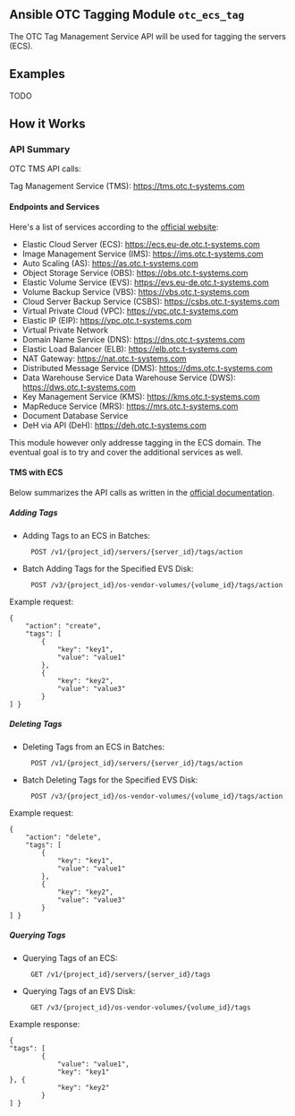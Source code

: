 ## Ansible OTC Tagging Module `otc_ecs_tag`

The OTC Tag Management Service API will be used for tagging the servers (ECS).

## Examples

TODO

## How it Works

### API Summary

OTC TMS API calls:

Tag Management Service (TMS): https://tms.otc.t-systems.com

#### Endpoints and Services

Here's a list of services according to the [official website](https://open-telekom-cloud.com/en/products-services/tag-management-service):

- Elastic Cloud Server (ECS): https://ecs.eu-de.otc.t-systems.com
- Image Management Service (IMS): https://ims.otc.t-systems.com
- Auto Scaling (AS): https://as.otc.t-systems.com
- Object Storage Service (OBS): https://obs.otc.t-systems.com
- Elastic Volume Service (EVS): https://evs.eu-de.otc.t-systems.com
- Volume Backup Service (VBS): https://vbs.otc.t-systems.com
- Cloud Server Backup Service (CSBS): https://csbs.otc.t-systems.com
- Virtual Private Cloud (VPC): https://vpc.otc.t-systems.com
- Elastic IP (EIP): https://vpc.otc.t-systems.com
- Virtual Private Network
- Domain Name Service (DNS): https://dns.otc.t-systems.com
- Elastic Load Balancer (ELB): https://elb.otc.t-systems.com
- NAT Gateway: https://nat.otc.t-systems.com
- Distributed Message Service (DMS): https://dms.otc.t-systems.com
- Data Warehouse Service Data Warehouse Service (DWS): https://dws.otc.t-systems.com
- Key Management Service (KMS): https://kms.otc.t-systems.com
- MapReduce Service (MRS): https://mrs.otc.t-systems.com
- Document Database Service
- DeH via API (DeH): https://deh.otc.t-systems.com

This module however only addresse tagging in the ECS domain. The eventual goal is to try and cover the additional services as well. 

#### TMS with ECS

Below summarizes the API calls as written in the [official documentation](https://docs.otc.t-systems.com/en-us/tms_dld/index.html).

##### Adding Tags

- Adding Tags to an ECS in Batches:
    
        POST /v1/{project_id}/servers/{server_id}/tags/action

- Batch Adding Tags for the Specified EVS Disk:
    
        POST /v3/{project_id}/os-vendor-volumes/{volume_id}/tags/action

Example request:

    {
        "action": "create",
        "tags": [
            {
                "key": "key1",
                "value": "value1"
            },
            {
                "key": "key2",
                "value": "value3"
            }
    ] }

##### Deleting Tags

- Deleting Tags from an ECS in Batches:

        POST /v1/{project_id}/servers/{server_id}/tags/action

- Batch Deleting Tags for the Specified EVS Disk:

        POST /v3/{project_id}/os-vendor-volumes/{volume_id}/tags/action

Example request:

    {
        "action": "delete",
        "tags": [
            {
                "key": "key1",
                "value": "value1"
            },
            {
                "key": "key2",
                "value": "value3"
            }
    ] }

##### Querying Tags

- Querying Tags of an ECS:

        GET /v1/{project_id}/servers/{server_id}/tags

- Querying Tags of an EVS Disk:

        GET /v3/{project_id}/os-vendor-volumes/{volume_id}/tags

Example response:

    {
    "tags": [
            {
                "value": "value1",
                "key": "key1"
    }, {
                "key": "key2"
            }
    ] }
